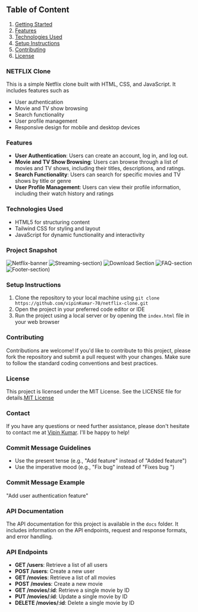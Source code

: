 ## Table of Content

1. [Getting Started](#NETFLIX-Clone)
2. [Features](#features)
3. [Technologies Used](#technologies-used)
4. [Setup Instructions](#setup-instructions)
5. [Contributing](#contributing)
6. [License](#license)

### NETFLIX Clone

This is a simple Netflix clone built with HTML, CSS, and JavaScript. It includes features such as

- User authentication
- Movie and TV show browsing
- Search functionality
- User profile management
- Responsive design for mobile and desktop devices

### Features

- **User Authentication**: Users can create an account, log in, and log out.
- **Movie and TV Show Browsing**: Users can browse through a list of movies and TV
  shows, including their titles, descriptions, and ratings.
- **Search Functionality**: Users can search for specific movies and TV shows by title or genre
- **User Profile Management**: Users can view their profile information, including their watch history and ratings

### Technologies Used

- HTML5 for structuring content
- Tailwind CSS for styling and layout
- JavaScript for dynamic functionality and interactivity

### Project Snapshot
![Netflix-banner](https://github.com/user-attachments/assets/ff9afce9-16c9-4929-be39-c7ca9cf9fd3b)
![Streaming-section)](https://github.com/user-attachments/assets/a514aa71-b73c-4f65-89d2-68cf0eb50ff4)
![Download Section](https://github.com/user-attachments/assets/7f939ae6-53a0-4efc-a87b-7615f93cd755)
![FAQ-section](https://github.com/user-attachments/assets/a93cc3c6-e319-46aa-a8f4-d9c3202aba9d)
![Footer-section)](https://github.com/user-attachments/assets/203f33e2-8750-4ea1-a394-c6a416c95e29)

### Setup Instructions

1.  Clone the repository to your local machine using `git clone https://github.com/vipinKumar-70/netflix-clone.git`
2.  Open the project in your preferred code editor or IDE
3.  Run the project using a local server or by opening the `index.html` file in
    your web browser

### Contributing

Contributions are welcome! If you'd like to contribute to this project, please fork the repository and
submit a pull request with your changes. Make sure to follow the standard coding conventions and
best practices.

### License

This project is licensed under the MIT License. See the LICENSE file for details.[MIT License](LICENSE)

### Contact

If you have any questions or need further assistance, please don't hesitate to contact me at
[Vipin Kumar](mailto:vk20140074250@gmail.com). I'll be happy to help!

### Commit Message Guidelines

- Use the present tense (e.g., "Add feature" instead of "Added feature")
- Use the imperative mood (e.g., "Fix bug" instead of "Fixes bug
  ")

### Commit Message Example

"Add user authentication feature"

### API Documentation

The API documentation for this project is available in the `docs` folder. It includes information on the
API endpoints, request and response formats, and error handling.

### API Endpoints

- **GET /users**: Retrieve a list of all users
- **POST /users**: Create a new user
- **GET /movies**: Retrieve a list of all movies
- **POST /movies**: Create a new movie
- **GET /movies/:id**: Retrieve a single movie by ID
- **PUT /movies/:id**: Update a single movie by ID
- **DELETE /movies/:id**: Delete a single movie by ID
